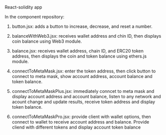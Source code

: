React-solidity app

In the component repository:

1) button.jsx: adds a button to increase, decrease, and reset a number.

2) balanceWithWeb3.jsx: receives wallet address and chin ID, then displays coin balance using Web3 module.

3) balance.jsx: receives wallet address, chain ID, and ERC20 token address, then displays the coin and token balance using ethers.js module.

4) connectToMetaMask.jsx: enter the token address, then click button to connect to meta mask, show account address, account balance and token balance.

5) connectToMetaMaskPlus.jsx: immediately conncet to meta mask and display account address and account balance, listen to any network and acount change and update results, receive token address and display token balance.

6) connectToMetaMaskPro.jsx: provide client with wallet options, then connect to wallet to receive account address and balance. Provide cliend with different tokens and display account token balance
